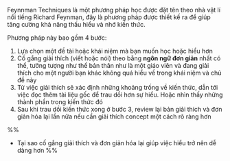 Feynnman Techniques là một phương pháp học được đặt tên theo nhà vật lí nổi tiếng Richard Feynman, đây là phương pháp được thiết kế ra để giúp tăng cường khả năng thấu hiểu và nhớ kiến thức.

Phương pháp này bao gồm 4 bước:
1. Lựa chọn một đề tài hoặc khái niệm mà bạn muốn học hoặc hiểu hơn
2. Cố gắng giải thích (viết hoặc nói) theo bằng **ngôn ngữ đơn giản** nhất có thể, tưởng tượng như thể bản thân như là một giáo viên và đang giải thích cho một người bạn khác không quá hiểu về trong khái niệm và chủ đề này
3. Từ việc giải thích sẽ xác định những khoảng trống về kiến thức, dẫn tới việc đọc thêm tài liệu gốc để trau dồi hơn sự hiểu. Hoặc nhìn thấy những thành phần trong kiến thức đó
4. Sau khi trau dồi kiến thức xong ở bước 3, review lại bản giải thích và đơn giản hóa lại lần nữa nếu cần giải thích concept một cách rõ ràng hơn


%% 
- Tại sao cố gắng giải thích và đơn giản hóa lại giúp việc hiểu trở nên dễ dàng hơn
%%